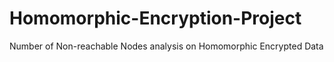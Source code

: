 # Homomorphic-Encryption-Project
Number of Non-reachable Nodes analysis on Homomorphic Encrypted Data
